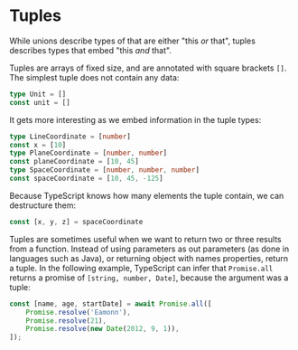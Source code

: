 # Tuples

While unions describe types of that are either "this _or_ that", tuples describes types that embed "this _and_ that".

Tuples are arrays of fixed size, and are annotated with square brackets `[]`. The simplest tuple does not contain any data:

```typescript
type Unit = []
const unit = []
```

It gets more interesting as we embed information in the tuple types:

```typescript
type LineCoordinate = [number]
const x = [10]
type PlaneCoordinate = [number, number]
const planeCoordinate = [10, 45]
type SpaceCoordinate = [number, number, number]
const spaceCoordinate = [10, 45, -125]
```

Because TypeScript knows how many elements the tuple contain, we can destructure them:

```typescript
const [x, y, z] = spaceCoordinate
```

Tuples are sometimes useful when we want to return two or three results from a function. Instead of using parameters as out parameters (as done in languages such as Java), or returning object with names properties, return a tuple. In the following example, TypeScript can infer that `Promise.all` returns a promise of `[string, number, Date]`, because the argument was a tuple:

```typescript
const [name, age, startDate] = await Promise.all([
    Promise.resolve('Eamonn'),
    Promise.resolve(21),
    Promise.resolve(new Date(2012, 9, 1)),
]);
```
